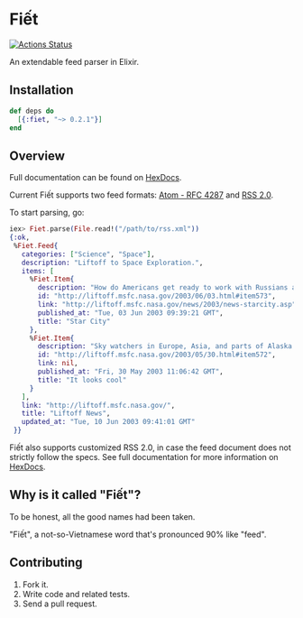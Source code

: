 # Fiết

[![Actions Status](https://github.com/qcam/fiet/workflows/elixir/badge.svg)](https://github.com/qcam/fiet/actions)

An extendable feed parser in Elixir.

## Installation

```elixir
def deps do
  [{:fiet, "~> 0.2.1"}]
end
```

## Overview

Full documentation can be found on [HexDocs](https://hexdocs.pm/fiet).

Current Fiết supports two feed formats: [Atom - RFC 4287](https://tools.ietf.org/html/rfc4287) and [RSS 2.0](cyber.harvard.edu/rss/rss.html).

To start parsing, go:

```elixir
iex> Fiet.parse(File.read!("/path/to/rss.xml"))
{:ok,
 %Fiet.Feed{
   categories: ["Science", "Space"],
   description: "Liftoff to Space Exploration.",
   items: [
     %Fiet.Item{
       description: "How do Americans get ready to work with Russians aboard the International Space Station? They take a crash course in culture, language and protocol at Russia's &lt;a href=\"http://howe.iki.rssi.ru/GCTC/gctc_e.htm\"&gt;Star City&lt;/a&gt;.",
       id: "http://liftoff.msfc.nasa.gov/2003/06/03.html#item573",
       link: "http://liftoff.msfc.nasa.gov/news/2003/news-starcity.asp",
       published_at: "Tue, 03 Jun 2003 09:39:21 GMT",
       title: "Star City"
     },
     %Fiet.Item{
       description: "Sky watchers in Europe, Asia, and parts of Alaska and Canada will experience a &lt;a href=\"http://science.nasa.gov/headlines/y2003/30may_solareclipse.htm\"&gt;partial eclipse of the Sun&lt;/a&gt; on Saturday, May 31st.",
       id: "http://liftoff.msfc.nasa.gov/2003/05/30.html#item572",
       link: nil,
       published_at: "Fri, 30 May 2003 11:06:42 GMT",
       title: "It looks cool"
     }
   ],
   link: "http://liftoff.msfc.nasa.gov/",
   title: "Liftoff News",
   updated_at: "Tue, 10 Jun 2003 09:41:01 GMT"
 }}
```

Fiết also supports customized RSS 2.0, in case the feed document does not strictly follow the specs. See full documentation for more information on [HexDocs](https://hexdocs.pm/fiet).

## Why is it called "Fiết"?

To be honest, all the good names had been taken.

"Fiết", a not-so-Vietnamese word that's pronounced 90% like "feed".

## Contributing

1. Fork it.
2. Write code and related tests.
3. Send a pull request.
